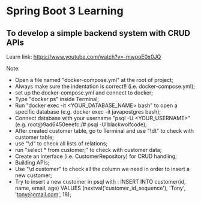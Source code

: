 # Spring Boot 3 Learning

## To develop a simple backend system with CRUD APIs

Learn link:
https://www.youtube.com/watch?v=-mwpoE0x0JQ

Note:
- Open a file named "docker-compose.yml" at the root of project;
- Always make sure the indentation is correct!! (i.e. docker-compose.yml);
- set up the docker-compose.yml and connect to docker;
- Type "docker ps" inside Terminal;
- Run "docker exec -it <YOUR_DATABASE_NAME> bash" to open a specific database (e.g. docker exec -it javapostgres bash);
- Connect database with your username "psql -U <YOUR_USERNAME>" (e.g. root@9ad6450eeefc:/# psql -U blackwolfcode);
- After created customer table, go to Terminal and use "\dt" to check with customer table;
- use "\d" to check all lists of relations;
- run "select * from customer;" to check with customer data;
- Create an interface (i.e. CustomerRepository) for CRUD handling;
- Building APIs;
- Use "\d customer" to check all the column we need in order to insert a new customer;
- Try to insert a new customer in psql with :
  INSERT INTO customer(id, name, email, age) VALUES (nextval('customer_id_sequence'), 'Tony', 'tony@gmail.com', 18);




